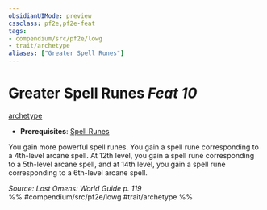 ```yaml
---
obsidianUIMode: preview
cssclass: pf2e,pf2e-feat
tags:
- compendium/src/pf2e/lowg
- trait/archetype
aliases: ["Greater Spell Runes"]
---
```

# Greater Spell Runes  *Feat 10*  
[archetype](archetype.md "Archetype Feat Trait")  

- **Prerequisites**: [Spell Runes](spell-runes-lowg.md)

You gain more powerful spell runes. You gain a spell rune corresponding to a 4th-level arcane spell. At 12th level, you gain a spell rune corresponding to a 5th-level arcane spell, and at 14th level, you gain a spell rune corresponding to a 6th-level arcane spell.

*Source: Lost Omens: World Guide p. 119*  
%% #compendium/src/pf2e/lowg #trait/archetype %%